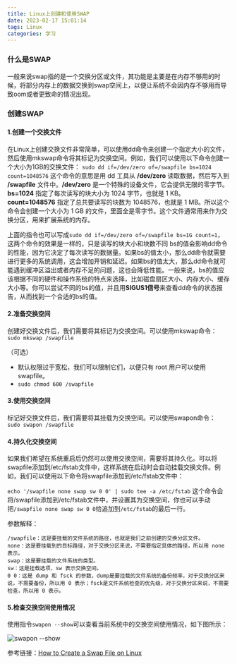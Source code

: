 ```yaml
---
title: Linux上创建和使用SWAP
date: 2023-02-17 15:01:14
tags: Linux
categories: 学习
---
```


### 什么是SWAP
一般来说swap指的是一个交换分区或文件，其功能是主要是在内存不够用的时候，将部分内存上的数据交换到swap空间上，以便让系统不会因内存不够用而导致oom或者更致命的情况出现。
<!--more-->

### 创建SWAP
#### 1.创建一个交换文件

在Linux上创建交换文件非常简单，可以使用dd命令来创建一个指定大小的文件，然后使用mkswap命令将其标记为交换空间。例如，我们可以使用以下命令创建一个大小为1GB的交换文件：
``sudo dd if=/dev/zero of=/swapfile bs=1024 count=1048576``
这个命令的意思是用 dd 工具从 **/dev/zero** 读取数据，然后写入到 **/swapfile** 文件中。**/dev/zero** 是一个特殊的设备文件，它会提供无限的零字节。**bs=1024** 指定了每次读写的块大小为 1024 字节，也就是 1 KB。**count=1048576** 指定了总共要读写的块数为 1048576，也就是 1 MB。所以这个命令会创建一个大小为 1 GB 的文件，里面全是零字节。这个文件通常用来作为交换分区，用来扩展系统的内存。

上面的指令也可以写成``sudo dd if=/dev/zero of=/swapfile bs=1G count=1``，这两个命令的效果是一样的，只是读写的块大小和块数不同
bs的值会影响dd命令的性能，因为它决定了每次读写的数据量。如果bs的值太小，那么dd命令就需要进行更多的系统调用，这会增加开销和延迟。如果bs的值太大，那么dd命令就可能遇到缓冲区溢出或者内存不足的问题，这也会降低性能。一般来说，bs的值应该根据不同的硬件和操作系统的特点来选择，比如磁盘扇区大小、内存大小、缓存大小等。你可以尝试不同的bs的值，并且用**SIGUS1信号**来查看dd命令的状态报告，从而找到一个合适的bs的值。


#### 2.准备交换空间
创建好交换文件后，我们需要将其标记为交换空间。可以使用mkswap命令：
``sudo mkswap /swapfile``

（可选）
- 默认权限过于宽松，我们可以限制它们，以便只有 root 用户可以使用 swapfile。
- ``sudo chmod 600 /swapfile``

#### 3.使用交换空间
标记好交换文件后，我们需要将其挂载为交换空间。可以使用swapon命令：
``sudo swapon /swapfile``

#### 4.持久化交换空间
如果我们希望在系统重启后仍然可以使用交换空间，需要将其持久化。可以将swapfile添加到/etc/fstab文件中，这样系统在启动时会自动挂载交换文件。例如，我们可以使用以下命令将swapfile添加到/etc/fstab文件中：

``echo '/swapfile none swap sw 0 0' | sudo tee -a /etc/fstab``
这个命令会将/swapfile添加到/etc/fstab文件中，并设置其为交换空间，你也可以手动把``/swapfile none swap sw 0 0``给追加到``/etc/fstab``的最后一行。

参数解释：
```
/swapfile：这是要挂载的文件系统的路径，也就是我们之前创建的交换分区文件。
none：这是要挂载到的目标路径，对于交换分区来说，不需要指定具体的路径，所以用 none 表示。
swap：这是要挂载的文件系统的类型。
sw：这是挂载选项，sw 表示交换空间。
0 0：这是 dump 和 fsck 的参数，dump是要挂载的文件系统的备份频率，对于交换分区来说，不需要备份，所以用 0 表示；fsck是文件系统检查的优先级，对于交换分区来说，不需要检查，所以用 0 表示。
```

#### 5.检查交换空间使用情况
使用指令``swapon --show``可以查看当前系统中的交换空间使用情况，如下图所示：

![swapon --show](https://hiroshi-typota.oss-cn-chengdu.aliyuncs.com/img/swapon--show.png)


参考链接：[How to Create a Swap File on Linux](https://www.howtogeek.com/455981/how-to-create-a-swap-file-on-linux/)
